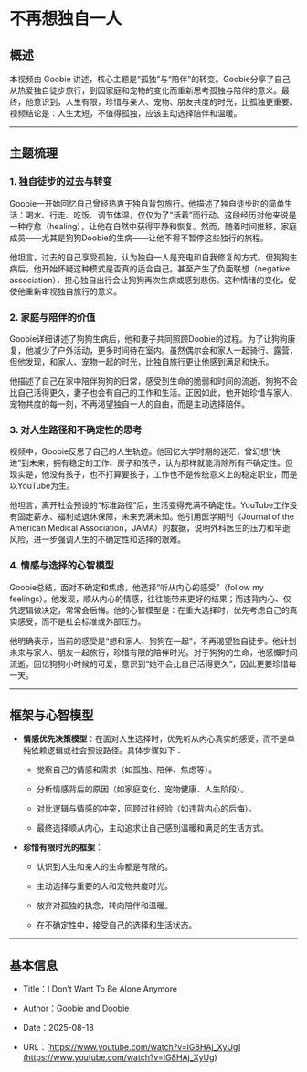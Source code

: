 # 不再想独自一人

## 概述

本视频由 Goobie 讲述，核心主题是“孤独”与“陪伴”的转变。Goobie分享了自己从热爱独自徒步旅行，到因家庭和宠物的变化而重新思考孤独与陪伴的意义。最终，他意识到，人生有限，珍惜与亲人、宠物、朋友共度的时光，比孤独更重要。视频结论是：人生太短，不值得孤独，应该主动选择陪伴和温暖。

---

## 主题梳理

### 1. 独自徒步的过去与转变

Goobie一开始回忆自己曾经热衷于独自背包旅行。他描述了独自徒步时的简单生活：喝水、行走、吃饭、调节体温，仅仅为了“活着”而行动。这段经历对他来说是一种疗愈（healing），让他在自然中获得平静和恢复。然而，随着时间推移，家庭成员——尤其是狗狗Doobie的生病——让他不得不暂停这些独行的旅程。

他坦言，过去的自己享受孤独，认为独自一人是充电和自我修复的方式。但狗狗生病后，他开始怀疑这种模式是否真的适合自己。甚至产生了负面联想（negative association），担心独自出行会让狗狗再次生病或感到悲伤。这种情绪的变化，促使他重新审视独自旅行的意义。

### 2. 家庭与陪伴的价值

Goobie详细讲述了狗狗生病后，他和妻子共同照顾Doobie的过程。为了让狗狗康复，他减少了户外活动，更多时间待在室内。虽然偶尔会和家人一起骑行、露营，但他发现，和家人、宠物一起的时光，比独自旅行更让他感到满足和快乐。

他描述了自己在家中陪伴狗狗的日常，感受到生命的脆弱和时间的流逝。狗狗不会比自己活得更久，妻子也会有自己的工作和生活。正因如此，他开始珍惜与家人、宠物共度的每一刻，不再渴望独自一人的自由，而是主动选择陪伴。

### 3. 对人生路径和不确定性的思考

视频中，Goobie反思了自己的人生轨迹。他回忆大学时期的迷茫，曾幻想“快进”到未来，拥有稳定的工作、房子和孩子，认为那样就能消除所有不确定性。但现实是，他没有孩子，也不打算要孩子，工作也不是传统意义上的稳定职业，而是以YouTube为生。

他坦言，离开社会预设的“标准路径”后，生活变得充满不确定性。YouTube工作没有固定薪水、福利或退休保障，未来充满未知。他引用医学期刊（Journal of the American Medical Association，JAMA）的数据，说明外科医生的压力和早逝风险，进一步强调人生的不确定性和选择的艰难。

### 4. 情感与选择的心智模型

Goobie总结，面对不确定和焦虑，他选择“听从内心的感受”（follow my feelings）。他发现，顺从内心的情感，往往能带来更好的结果；而违背内心、仅凭逻辑做决定，常常会后悔。他的心智模型是：在重大选择时，优先考虑自己的真实感受，而不是社会标准或外部压力。

他明确表示，当前的感受是“想和家人、狗狗在一起”，不再渴望独自徒步。他计划未来与家人、朋友一起旅行，珍惜有限的陪伴时光。对于狗狗的生命，他感慨时间流逝，回忆狗狗小时候的可爱，意识到“她不会比自己活得更久”，因此更要珍惜每一天。

---

## 框架与心智模型

- **情感优先决策模型**：在面对人生选择时，优先听从内心真实的感受，而不是单纯依赖逻辑或社会预设路径。具体步骤如下：
    
    - 觉察自己的情感和需求（如孤独、陪伴、焦虑等）。
        
    - 分析情感背后的原因（如家庭变化、宠物健康、人生阶段）。
        
    - 对比逻辑与情感的冲突，回顾过往经验（如违背内心的后悔）。
        
    - 最终选择顺从内心，主动追求让自己感到温暖和满足的生活方式。
        
- **珍惜有限时光的框架**：
    
    - 认识到人生和亲人的生命都是有限的。
        
    - 主动选择与重要的人和宠物共度时光。
        
    - 放弃对孤独的执念，转向陪伴和温暖。
        
    - 在不确定性中，接受自己的选择和生活状态。
        

---

## 基本信息

- Title：I Don’t Want To Be Alone Anymore
    
- Author：Goobie and Doobie
    
- Date：2025-08-18
    
- URL：[https://www.youtube.com/watch?v=IG8HAj_XyUg](https://www.youtube.com/watch?v=IG8HAj_XyUg)